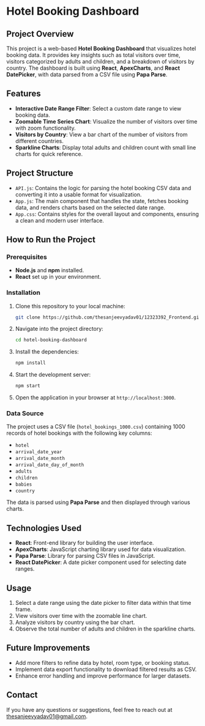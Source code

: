 # Hotel Booking Dashboard

## Project Overview

This project is a web-based **Hotel Booking Dashboard** that visualizes hotel booking data. It provides key insights such as total visitors over time, visitors categorized by adults and children, and a breakdown of visitors by country. The dashboard is built using **React**, **ApexCharts**, and **React DatePicker**, with data parsed from a CSV file using **Papa Parse**.

## Features

- **Interactive Date Range Filter**: Select a custom date range to view booking data.
- **Zoomable Time Series Chart**: Visualize the number of visitors over time with zoom functionality.
- **Visitors by Country**: View a bar chart of the number of visitors from different countries.
- **Sparkline Charts**: Display total adults and children count with small line charts for quick reference.

## Project Structure

- `API.js`: Contains the logic for parsing the hotel booking CSV data and converting it into a usable format for visualization.
- `App.js`: The main component that handles the state, fetches booking data, and renders charts based on the selected date range.
- `App.css`: Contains styles for the overall layout and components, ensuring a clean and modern user interface.

## How to Run the Project

### Prerequisites

- **Node.js** and **npm** installed.
- **React** set up in your environment.

### Installation

1. Clone this repository to your local machine:
    ```bash
    git clone https://github.com/thesanjeevyadav01/12323392_Frontend.git
    ```
   
2. Navigate into the project directory:
    ```bash
    cd hotel-booking-dashboard
    ```

3. Install the dependencies:
    ```bash
    npm install
    ```

4. Start the development server:
    ```bash
    npm start
    ```

5. Open the application in your browser at `http://localhost:3000`.

### Data Source

The project uses a CSV file (`hotel_bookings_1000.csv`) containing 1000 records of hotel bookings with the following key columns:
- `hotel`
- `arrival_date_year`
- `arrival_date_month`
- `arrival_date_day_of_month`
- `adults`
- `children`
- `babies`
- `country`

The data is parsed using **Papa Parse** and then displayed through various charts.

## Technologies Used

- **React**: Front-end library for building the user interface.
- **ApexCharts**: JavaScript charting library used for data visualization.
- **Papa Parse**: Library for parsing CSV files in JavaScript.
- **React DatePicker**: A date picker component used for selecting date ranges.

## Usage

1. Select a date range using the date picker to filter data within that time frame.
2. View visitors over time with the zoomable line chart.
3. Analyze visitors by country using the bar chart.
4. Observe the total number of adults and children in the sparkline charts.

## Future Improvements

- Add more filters to refine data by hotel, room type, or booking status.
- Implement data export functionality to download filtered results as CSV.
- Enhance error handling and improve performance for larger datasets.


## Contact

If you have any questions or suggestions, feel free to reach out at [thesanjeevyadav01@gmail.com](mailto:thesanjeevyadav01@gmail.com).
